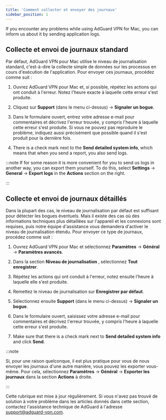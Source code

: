 ```yaml
---
title: 'Comment collecter et envoyer des journaux'
sidebar_position: 1
---
```


If you encounter any problems while using AdGuard VPN for Mac, you can inform us about it by sending application logs.

## Collecte et envoi de journaux standard

Par défaut, AdGuard VPN pour Mac utilise le niveau de journalisation standard, c'est-à-dire la collecte simple de données sur les processus en cours d'exécution de l'application. Pour envoyer ces journaux, procédez comme suit :

1. Ouvrez AdGuard VPN pour Mac et, si possible, répétez les actions qui ont conduit à l'erreur. Notez l'heure exacte à laquelle cette erreur s'est produite.

2. Cliquez sur **Support** (dans le menu ci-dessus) → **Signaler un bogue**.

3. Dans le formulaire ouvert, entrez votre adresse e-mail pour commentaires et décrivez l'erreur trouvée, y compris l'heure à laquelle cette erreur s'est produite. Si vous ne pouvez pas reproduire le problème, indiquez aussi précisément que possible quand il s'est produit pour la dernière fois.

4. There is a check mark next to the **Send detailed system info**, which means that when you send a report, you also send logs.

:::note If for some reason it is more convenient for you to send us logs in another way, you can export them yourself. To do this, select **Settings** → **General** → **Export logs** in the **Actions** section on the right.

:::

## Collecte et envoi de journaux détaillés

Dans la plupart des cas, le niveau de journalisation par défaut est suffisant pour détecter les bogues éventuels. Mais il existe des cas où des informations techniques plus détaillées sur l'appareil et les connexions sont requises, puis notre équipe d'assistance vous demandera d'activer le niveau de journalisation étendu. Pour envoyer ce type de journaux, procédez comme suit :

1. Ouvrez AdGuard VPN pour Mac et sélectionnez **Paramètres** → **Général** → **Paramètres avancés**.

2. Dans la section **Niveau de journalisation** , sélectionnez **Tout enregistrer**.

3. Répétez les actions qui ont conduit à l'erreur, notez ensuite l'heure à laquelle elle s'est produite.

4. Remettez le niveau de journalisation sur **Enregistrer par défaut**.

5. Sélectionnez ensuite **Support** (dans le menu ci-dessus) → **Signaler un bogue**.

6. Dans le formulaire ouvert, saisissez votre adresse e-mail pour commentaires et décrivez l'erreur trouvée, y compris l'heure à laquelle cette erreur s'est produite.

7. Make sure that there is a check mark next to **Send detailed system info** and click **Send**.

:::note

Si, pour une raison quelconque, il est plus pratique pour vous de nous envoyer les journaux d'une autre manière, vous pouvez les exporter vous-même. Pour cela, sélectionnez **Paramètres** → **Général** → **Exporter les journaux** dans la section **Actions** à droite.

:::

Cette rubrique est mise à jour régulièrement. Si vous n'avez pas trouvé de solution à votre problème dans les articles donnés dans cette section, contactez l'assistance technique de AdGuard à l'adresse support@adguard-vpn.com.
